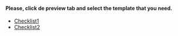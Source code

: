 #### Please, click de preview tab and select the template that you need.

* [Checklist1](?template=pull_request_template.md)
* [Checklist2](?template=pull_request_template.md&label=vicky&label=test)
